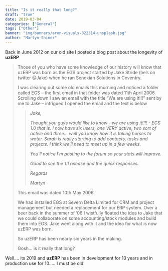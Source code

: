 ```yaml
---
title: "Is it really that long?"
draft: "true"
date: 2019-03-04
categories: ["General"]
tags: ["Other"]
banner: "img/banners/aron-visuals-322314-unsplash.jpg"
author: "Martyn Shiner"
---
```


Back in June 2012 on our old site I posted a blog post about the longevity of __uzERP__

<!--more-->

>Those of you who have some knowledge of our history will know that uzERP was born as the EGS project started by Jake Stride (he’s on twitter @Jake) when he ran Senokian Solutions in Coventry.
>
>I was clearing out some old emails this morning and noticed a folder called EGS – the first email in that folder was dated 11th April 2006. Scrolling down I saw an email with the title “We are using it!!!” sent by me to Jake – intrigued I opened the email and the text is below
>
>> *Jake,*
>>
>>*Thought you guys would like to know - we are using it!!!! - EGS 1.0 that is. I now have six users, one VERY active, two sort of active and three... well you know how it is taking horses to water. Sarah is really starting to add contacts, tasks and projects. I think we'll need to meet up in a few weeks.*
>>
>>*You'll notice I'm posting to the forum so your stats will improve.*
>>
>>*Good to see the 1.1 release and the quick responses.*
>>
>>*Regards*
>>
>>*Martyn*
>
>This email was dated 10th May 2006.
>
>We had installed EGS at Severn Delta Limited for CRM and project management but needed a replacement for our ERP system. Over a beer back in the summer of ’06 I wistfully floated the idea to Jake that we could collaborate on some accounting/stock modules and build them into EGS. Jake went along with it and the idea for what is now uzERP was born.
>
>So uzERP has been nearly six years in the making.
>
>Gosh… is it really that long?

Well.... its 2019 and __uzERP__ has been in development for 13 years and in production use for 10..... I must be old!